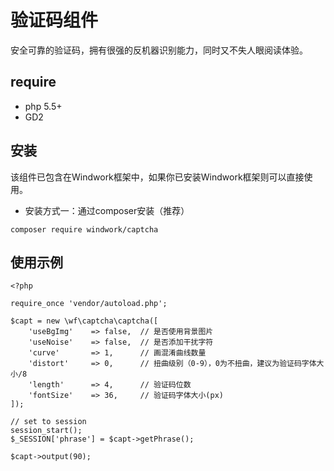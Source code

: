 验证码组件
=============
安全可靠的验证码，拥有很强的反机器识别能力，同时又不失人眼阅读体验。

## require
 - php 5.5+
 - GD2

## 安装
该组件已包含在Windwork框架中，如果你已安装Windwork框架则可以直接使用。

- 安装方式一：通过composer安装（推荐）  
```
composer require windwork/captcha
```

## 使用示例

```
<?php

require_once 'vendor/autoload.php';

$capt = new \wf\captcha\captcha([
    'useBgImg'    => false,  // 是否使用背景图片
    'useNoise'    => false,  // 是否添加干扰字符
    'curve'       => 1,      // 画混淆曲线数量
    'distort'     => 0,      // 扭曲级别（0-9），0为不扭曲，建议为验证码字体大小/8
    'length'      => 4,      // 验证码位数
    'fontSize'    => 36,     // 验证码字体大小(px)
]);

// set to session
session_start();
$_SESSION['phrase'] = $capt->getPhrase();

$capt->output(90);

```

